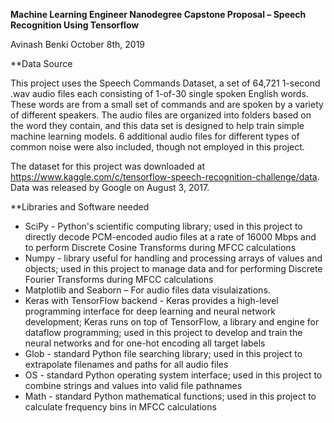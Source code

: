 **Machine Learning Engineer Nanodegree Capstone Proposal – Speech Recognition Using Tensorflow**

Avinash Benki
October 8th, 2019

**Data Source

This project uses the Speech Commands Dataset, a set of 64,721 1-second .wav audio files each consisting of 1-of-30 single spoken English words. These words are from a small set of commands and are spoken by a variety of different speakers. The audio files are organized into folders based on the word they contain, and this data set is designed to help train simple machine learning models. 6 additional audio files for different types of common noise were also included, though not employed in this project. 

The dataset for this project was downloaded at https://www.kaggle.com/c/tensorflow-speech-recognition-challenge/data. Data was released by Google on August 3, 2017.

**Libraries and Software needed

-	SciPy - Python's scientific computing library; used in this project to directly decode PCM-encoded audio files at a rate of 16000 Mbps and to perform Discrete Cosine Transforms during MFCC calculations
-	Numpy - library useful for handling and processing arrays of values and objects; used in this project to manage data and for performing Discrete Fourier Transforms during MFCC calculations
-	Matplotlib and Seaborn – For audio files data visulaizations.
- Keras with TensorFlow backend - Keras provides a high-level programming interface for deep learning and neural network development; Keras runs on top of TensorFlow, a library and engine for dataflow programming; used in this project to develop and train the neural networks and for one-hot encoding all target labels
-	Glob - standard Python file searching library; used in this project to extrapolate filenames and paths for all audio files
- OS - standard Python operating system interface; used in this project to combine strings and values into valid file pathnames
-	Math - standard Python mathematical functions; used in this project to calculate frequency bins in MFCC calculations


